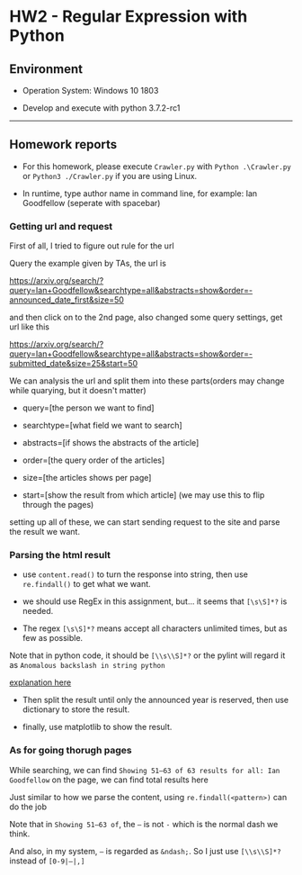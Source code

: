 # HW2 - Regular Expression with Python

## Environment

- Operation System: Windows 10 1803

- Develop and execute with python 3.7.2-rc1

----

## Homework reports

- For this homework, please execute `Crawler.py` with `Python .\Crawler.py` or `Python3 ./Crawler.py` if you are using Linux.

- In runtime, type author name in command line, for example: Ian Goodfellow (seperate with spacebar)

### Getting url and request

First of all, I tried to figure out rule for the url

Query the example given by TAs, the url is 

https://arxiv.org/search/?query=Ian+Goodfellow&searchtype=all&abstracts=show&order=-announced_date_first&size=50

and then click on to the 2nd page, also changed some query settings, get url like this

https://arxiv.org/search/?query=Ian+Goodfellow&searchtype=all&abstracts=show&order=-submitted_date&size=25&start=50

We can analysis the url and split them into these parts(orders may change while quarying, but it doesn't matter)

- query=[the person we want to find]

- searchtype=[what field we want to search]

- abstracts=[if shows the abstracts of the article]

- order=[the query order of the articles]

- size=[the articles shows per page]

- start=[show the result from which article] (we may use this to flip through the pages)

setting up all of these, we can start sending request to the site and parse the result we want.

### Parsing the html result

- use `content.read()` to turn the response into string, then use `re.findall()` to get what we want.

- we should use RegEx in this assignment, but... it seems that `[\s\S]*?` is needed.

- The regex `[\s\S]*?` means accept all characters unlimited times, but as few as possible. 

Note that in python code, it should be `[\\s\\S]*?` or the pylint will regard it as `Anomalous backslash in string python`

[explanation here](https://stackoverflow.com/questions/19030952/pep8-warning-on-regex-string-in-python-eclipse)

- Then split the result until only the announced year is reserved, then use dictionary to store the result.

- finally, use matplotlib to show the result.

### As for going thorugh pages

While searching, we can find `Showing 51–63 of 63 results for all: Ian Goodfellow` on the page, we can find total results here

Just similar to how we parse the content, using `re.findall(<pattern>)` can do the job

Note that in `Showing 51–63 of`, the `–` is not `-` which is the normal dash we think.

And also, in my system, `–` is regarded as `&ndash;`. So I just use `[\\s\\S]*?` instead of `[0-9|–|,]`


